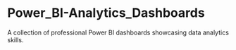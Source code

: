 # Power_BI-Analytics_Dashboards
A collection of professional Power BI dashboards showcasing data analytics skills.
